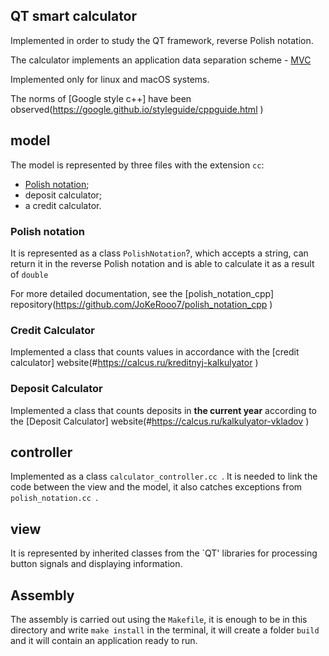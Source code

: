 ## QT smart calculator

Implemented in order to study the QT framework, reverse Polish notation.

The calculator implements an application data separation scheme - [MVC](https://developer.mozilla.org/en-US/docs/Glossary/MVC )

Implemented only for linux and macOS systems.

The norms of [Google style c++] have been observed(https://google.github.io/styleguide/cppguide.html )


## model

The model is represented by three files with the extension `cc`:
* [Polish notation](#Polish-notation);
* deposit calculator;
* a credit calculator.


### Polish notation

It is represented as a class `PolishNotation`?, which accepts a string, can return it in the reverse Polish notation and is able to calculate it as a result of `double`

For more detailed documentation, see the [polish_notation_cpp] repository(https://github.com/JoKeRooo7/polish_notation_cpp )

### Credit Calculator

Implemented a class that counts values in accordance with the [credit calculator] website(#https://calcus.ru/kreditnyj-kalkulyator )


### Deposit Calculator 

Implemented a class that counts deposits in **the current year** according to the [Deposit Calculator] website(#https://calcus.ru/kalkulyator-vkladov )


## controller

Implemented as a class `calculator_controller.cc `. It is needed to link the code between the view and the model, it also catches exceptions from `polish_notation.cc `. 


## view

It is represented by inherited classes from the `QT' libraries for processing button signals and displaying information.


## Assembly

The assembly is carried out using the `Makefile`, it is enough to be in this directory and write `make install` in the terminal, it will create a folder `build` and it will contain an application ready to run.
